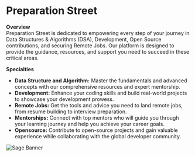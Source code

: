 # Preparation Street

**Overview**  
Preparation Street is dedicated to empowering every step of your journey in Data Structures & Algorithms (DSA), Development, Open Source contributions, and securing Remote Jobs. Our platform is designed to provide the guidance, resources, and support you need to succeed in these critical areas.

**Specialties**
- **Data Structure and Algorithm:** Master the fundamentals and advanced concepts with our comprehensive resources and expert mentorship.
- **Development:** Enhance your coding skills and build real-world projects to showcase your development prowess.
- **Remote Jobs:** Get the tools and advice you need to land remote jobs, from resume building to interview preparation.
- **Mentorships:** Connect with top mentors who will guide you through your learning journey and help you achieve your career goals.
- **Opensource:** Contribute to open-source projects and gain valuable experience while collaborating with the global developer community.

![Sage Banner](https://github.com/user-attachments/assets/92f8841b-a358-4193-ba92-58808c0c7bfb)
